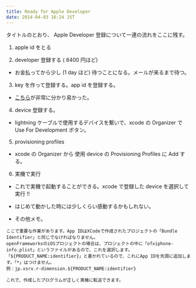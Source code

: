 ```yaml
---
title: Ready for Apple Developer
date: 2014-04-03 16:24 JST
---
```


タイトルのとおり、 Apple Developer 登録について一連の流れをここに残す。

1. apple id をとる

2. developer 登録する ( 8400 円ほど)

  - お金払ってから少し (1 day ほど) 待つことになる。メールが来るまで待つ。

3. key を作って登録する。app id を登録する。

  - [こちら](http://r-dimension.xsrv.jp/classes_j/ios_test/)が非常に分かり易かった。

4. device 登録する。

  - lightning ケーブルで使用するデバイスを繋いで、xcode の Organizer で Use For Development ボタン。

5. provisioning profiles

  - xcode の Organizer から 使用 device の Provisioning Profiles に Add する。

6. 実機で実行

  - これで実機で起動することができる。xcode で登録した device を選択して実行 !!
  - はじめて動かした時には少しくらい感動するかもしれない。

- その他メモ。

```
ここで重要な作業があります。App IDはXCodeで作成されたプロジェクトの「Bundle Identifier」と同じでなければなりません。
openFrameworksのiOSプロジェクトの場合は、プロジェクトの中に「ofxiphone-info.plist」というファイルがあるので、これを選択します。「${PRODUCT_NAME:identifier}」と書かれているので、これにApp IDを先頭に追加します。「*」はつけません。
例：jp.xsrv.r-dimension.${PRODUCT_NAME:identifier}

これで、作成したプログラムが正しく実機に転送できます。
```

